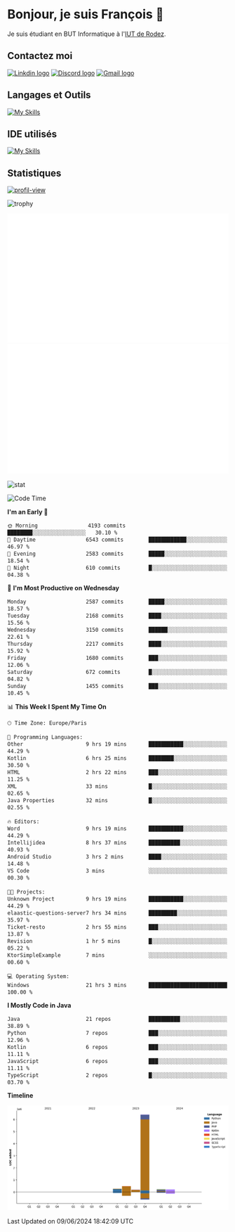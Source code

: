 # Bonjour, je suis François 👋

Je suis étudiant en BUT Informatique à l'[IUT de Rodez](https://iut-rodez.fr).

## Contactez moi

<p>
<a href="https://www.linkedin.com/in/fran%C3%A7ois-de-saint-palais-00985327a/" target="blank"><img src="https://img.shields.io/badge/LinkedIn-0077B5?style=for-the-badge&logo=linkedin&logoColor=white" alt="Linkdin logo"/></a>
<a href="https://discord.gg/francis389" target="blank"><img src="https://img.shields.io/badge/Discord-7289DA?style=for-the-badge&logo=discord&logoColor=white" alt="Discord logo" /></a>
<a href="mailto:francois-sp@gmx.fr" target="blank"><img src="https://img.shields.io/badge/Gmail-D14836?style=for-the-badge&logo=gmail&logoColor=white" alt="Gmail logo"/></a> 
</p>

## Langages et Outils

[![My Skills](https://skillicons.dev/icons?i=java,py,kotlin,spring,git,html,css,sass,svelte,vue,angular,react,bootstrap,ts,jquery,js,php,mysql,sqlite,grafana,linux,windows,figma,postman)](https://skillicons.dev)

## IDE utilisés

[![My Skills](https://skillicons.dev/icons?i=idea,phpstorm,pycharm,androidstudio,vscode,webstorm,eclipse)](https://skillicons.dev)

## Statistiques

[![profil-view](https://komarev.com/ghpvc/?username=francois389&label=Profile%20views&color=0e75b6&style=flat)](https://github.com/ryo-ma/github-profile-trophy)

![trophy](https://github-profile-trophy.vercel.app/?username=Francois389&theme=onedark&column=-1)

![top-lang](https://raw.githubusercontent.com/Francois389/github-stat/master/generated/languages.svg#gh-dark-mode-only)
![](https://raw.githubusercontent.com/Francois389/github-stat/master/generated/overview.svg#gh-dark-mode-only)

![stat](https://github-readme-stats.vercel.app/api?username=francois389&show_icons=true&locale=fr&theme=onedark)

<!--START_SECTION:waka-->
![Code Time](http://img.shields.io/badge/Code%20Time-272%20hrs%2024%20mins-blue)

**I'm an Early 🐤** 

```text
🌞 Morning                4193 commits        ████████░░░░░░░░░░░░░░░░░   30.10 % 
🌆 Daytime                6543 commits        ████████████░░░░░░░░░░░░░   46.97 % 
🌃 Evening                2583 commits        █████░░░░░░░░░░░░░░░░░░░░   18.54 % 
🌙 Night                  610 commits         █░░░░░░░░░░░░░░░░░░░░░░░░   04.38 % 
```
📅 **I'm Most Productive on Wednesday** 

```text
Monday                   2587 commits        █████░░░░░░░░░░░░░░░░░░░░   18.57 % 
Tuesday                  2168 commits        ████░░░░░░░░░░░░░░░░░░░░░   15.56 % 
Wednesday                3150 commits        ██████░░░░░░░░░░░░░░░░░░░   22.61 % 
Thursday                 2217 commits        ████░░░░░░░░░░░░░░░░░░░░░   15.92 % 
Friday                   1680 commits        ███░░░░░░░░░░░░░░░░░░░░░░   12.06 % 
Saturday                 672 commits         █░░░░░░░░░░░░░░░░░░░░░░░░   04.82 % 
Sunday                   1455 commits        ███░░░░░░░░░░░░░░░░░░░░░░   10.45 % 
```


📊 **This Week I Spent My Time On** 

```text
🕑︎ Time Zone: Europe/Paris

💬 Programming Languages: 
Other                    9 hrs 19 mins       ███████████░░░░░░░░░░░░░░   44.29 % 
Kotlin                   6 hrs 25 mins       ████████░░░░░░░░░░░░░░░░░   30.50 % 
HTML                     2 hrs 22 mins       ███░░░░░░░░░░░░░░░░░░░░░░   11.25 % 
XML                      33 mins             █░░░░░░░░░░░░░░░░░░░░░░░░   02.65 % 
Java Properties          32 mins             █░░░░░░░░░░░░░░░░░░░░░░░░   02.55 % 

🔥 Editors: 
Word                     9 hrs 19 mins       ███████████░░░░░░░░░░░░░░   44.29 % 
Intellijidea             8 hrs 37 mins       ██████████░░░░░░░░░░░░░░░   40.93 % 
Android Studio           3 hrs 2 mins        ████░░░░░░░░░░░░░░░░░░░░░   14.48 % 
VS Code                  3 mins              ░░░░░░░░░░░░░░░░░░░░░░░░░   00.30 % 

🐱‍💻 Projects: 
Unknown Project          9 hrs 19 mins       ███████████░░░░░░░░░░░░░░   44.29 % 
elaastic-questions-server7 hrs 34 mins       █████████░░░░░░░░░░░░░░░░   35.97 % 
Ticket-resto             2 hrs 55 mins       ███░░░░░░░░░░░░░░░░░░░░░░   13.87 % 
Revision                 1 hr 5 mins         █░░░░░░░░░░░░░░░░░░░░░░░░   05.22 % 
KtorSimpleExample        7 mins              ░░░░░░░░░░░░░░░░░░░░░░░░░   00.60 % 

💻 Operating System: 
Windows                  21 hrs 3 mins       █████████████████████████   100.00 % 
```

**I Mostly Code in Java** 

```text
Java                     21 repos            ██████████░░░░░░░░░░░░░░░   38.89 % 
Python                   7 repos             ███░░░░░░░░░░░░░░░░░░░░░░   12.96 % 
Kotlin                   6 repos             ███░░░░░░░░░░░░░░░░░░░░░░   11.11 % 
JavaScript               6 repos             ███░░░░░░░░░░░░░░░░░░░░░░   11.11 % 
TypeScript               2 repos             █░░░░░░░░░░░░░░░░░░░░░░░░   03.70 % 
```



**Timeline**

![Lines of Code chart](https://raw.githubusercontent.com/Francois389/Francois389/main/assets/bar_graph.png)


 Last Updated on 09/06/2024 18:42:09 UTC
<!--END_SECTION:waka-->
